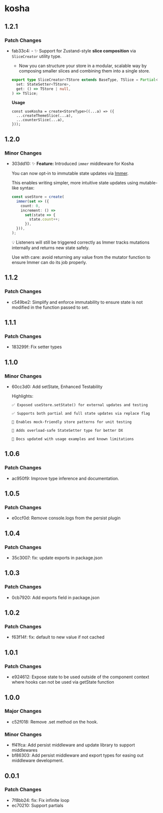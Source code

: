 # kosha

## 1.2.1

### Patch Changes

- fab33c4: - ✨ Support for Zustand-style **slice composition** via `SliceCreator` utility type.

  - Now you can structure your store in a modular, scalable way by composing smaller slices and combining them into a single store.

  ```ts
  export type SliceCreator<TStore extends BaseType, TSlice = Partial<TStore>> = (
    set: StateSetter<TStore>,
    get: () => TStore | null,
  ) => TSlice;
  ```

  **Usage**

  ```
  const useKosha = create<StoreType>((...a) => ({
    ...createThemeSlice(...a),
    ...counterSlice(...a),
  }));
  ```

## 1.2.0

### Minor Changes

- 303dd10: ✨ **Feature:** Introduced `immer` middleware for Kosha

  You can now opt-in to immutable state updates via [Immer](https://github.com/immerjs/immer).

  This enables writing simpler, more intuitive state updates using mutable-like syntax:

  ```ts
  const useStore = create(
    immer(set => ({
      count: 0,
      increment: () =>
        set(state => {
          state.count++;
        }),
    })),
  );
  ```

  💡 Listeners will still be triggered correctly as Immer tracks mutations internally and returns new state safely.

  Use with care: avoid returning any value from the mutator function to ensure Immer can do its job properly.

## 1.1.2

### Patch Changes

- c549be2: Simplify and enforce immutability to ensure state is not modified in the function passed to set.

## 1.1.1

### Patch Changes

- 183299f: Fix setter types

## 1.1.0

### Minor Changes

- 60cc3d0: Add setState, Enhanced Testability

  Highlights:

      ✅ Exposed useStore.setState() for external updates and testing

      ✅ Supports both partial and full state updates via replace flag

      🧪 Enables mock-friendly store patterns for unit testing

      🔄 Adds overload-safe StateSetter type for better DX

      📄 Docs updated with usage examples and known limitations

## 1.0.6

### Patch Changes

- ac950f9: Improve type inference and documentation.

## 1.0.5

### Patch Changes

- e0ccf0d: Remove console.logs from the persist plugin

## 1.0.4

### Patch Changes

- 35c3007: fix: update exports in package.json

## 1.0.3

### Patch Changes

- 0cb7920: Add exports field in package.json

## 1.0.2

### Patch Changes

- f63f14f: fix: default to new value if not cached

## 1.0.1

### Patch Changes

- e924612: Expose state to be used outside of the component context where hooks can not be used via getState function

## 1.0.0

### Major Changes

- c52f018: Remove .set method on the hook.

### Minor Changes

- ff41fca: Add persist middleware and update library to support middlewares
- bf86303: Add persist middleware and export types for easing out middleware development.

## 0.0.1

### Patch Changes

- 7f8bb24: fix: Fix infinite loop
- ec70210: Support partials
